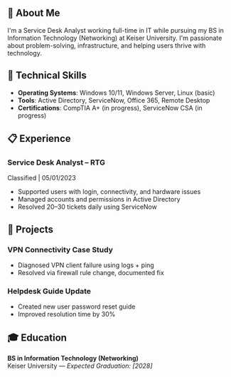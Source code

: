 ## 📌 About Me
I'm a Service Desk Analyst working full-time in IT while pursuing my BS in Information Technology (Networking) at Keiser University. I'm passionate about problem-solving, infrastructure, and helping users thrive with technology.

## 🧰 Technical Skills
- **Operating Systems**: Windows 10/11, Windows Server, Linux (basic)
- **Tools**: Active Directory, ServiceNow, Office 365, Remote Desktop
- **Certifications**: CompTIA A+ (in progress), ServiceNow CSA (in progress)

## 📋 Experience

### Service Desk Analyst – RTG
 Classified | 05/01/2023
- Supported users with login, connectivity, and hardware issues
- Managed accounts and permissions in Active Directory
- Resolved 20–30 tickets daily using ServiceNow

## 🧠 Projects

### VPN Connectivity Case Study
- Diagnosed VPN client failure using logs + ping
- Resolved via firewall rule change, documented fix

### Helpdesk Guide Update
- Created new user password reset guide
- Improved resolution time by 30%

## 🎓 Education
**BS in Information Technology (Networking)**  
Keiser University — *Expected Graduation: [2028]*
